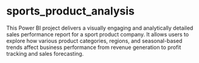 # sports_product_analysis
This Power BI project delivers a visually engaging and analytically detailed sales performance report for a sport product company. It allows users to explore how various product categories, regions, and seasonal-based trends affect business performance from revenue generation to profit tracking and sales forecasting.
